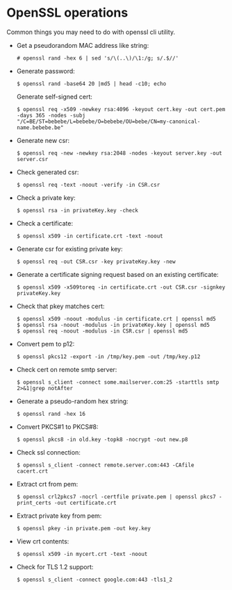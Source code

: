 OpenSSL operations
==================

Common things you may need to do with openssl cli utility. 

-   Get a pseudorandom MAC address like string:
 
        # openssl rand -hex 6 | sed 's/\(..\)/\1:/g; s/.$//'

-   Generate password:

        $ openssl rand -base64 20 |md5 | head -c10; echo

    Generate self-signed cert:

        $ openssl req -x509 -newkey rsa:4096 -keyout cert.key -out cert.pem -days 365 -nodes -subj "/C=BE/ST=bebebe/L=bebebe/O=bebebe/OU=bebe/CN=my-canonical-name.bebebe.be"

-   Generate new csr:

        $ openssl req -new -newkey rsa:2048 -nodes -keyout server.key -out server.csr

-   Check generated csr:

        $ openssl req -text -noout -verify -in CSR.csr

-   Check a private key:

        $ openssl rsa -in privateKey.key -check

-   Check a certificate:

        $ openssl x509 -in certificate.crt -text -noout

-   Generate csr for existing private key:

        $ openssl req -out CSR.csr -key privateKey.key -new

-   Generate a certificate signing request based on an existing certificate:

        $ openssl x509 -x509toreq -in certificate.crt -out CSR.csr -signkey privateKey.key

-   Check that pkey matches cert:

        $ openssl x509 -noout -modulus -in certificate.crt | openssl md5
        $ openssl rsa -noout -modulus -in privateKey.key | openssl md5
        $ openssl req -noout -modulus -in CSR.csr | openssl md5

-   Convert pem to p12:

        $ openssl pkcs12 -export -in /tmp/key.pem -out /tmp/key.p12

-   Check cert on remote smtp server:

        $ openssl s_client -connect some.mailserver.com:25 -starttls smtp 2>&1|grep notAfter

-   Generate a pseudo-random hex string:

        $ openssl rand -hex 16

-   Convert PKCS#1 to PKCS#8:

        $ openssl pkcs8 -in old.key -topk8 -nocrypt -out new.p8

-   Check ssl connection:

        $ openssl s_client -connect remote.server.com:443 -CAfile cacert.crt

-   Extract crt from pem:

        $ openssl crl2pkcs7 -nocrl -certfile private.pem | openssl pkcs7 -print_certs -out certificate.crt

-   Extract private key from pem:

        $ openssl pkey -in private.pem -out key.key

-   View crt contents:

        $ openssl x509 -in mycert.crt -text -noout

-   Check for TLS 1.2 support:

        $ openssl s_client -connect google.com:443 -tls1_2

